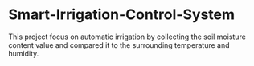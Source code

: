 # Smart-Irrigation-Control-System

This project focus on automatic irrigation by collecting the soil moisture content value and compared it to the surrounding temperature and humidity.
